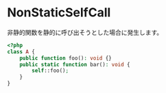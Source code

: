 # NonStaticSelfCall
非静的関数を静的に呼び出そうとした場合に発生します。

```php
<?php
class A {
    public function foo(): void {}
    public static function bar(): void {
        self::foo();
    }
}
```
